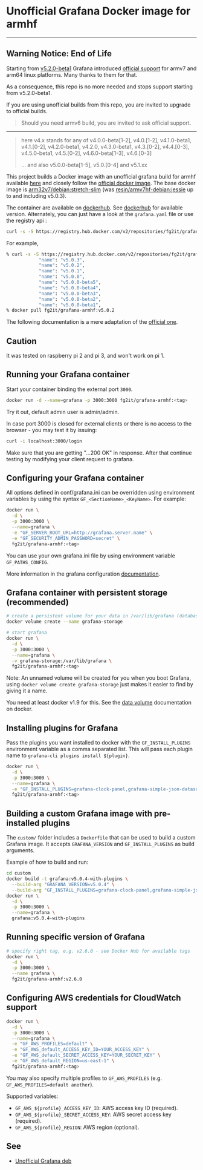 # Unofficial Grafana Docker image for armhf

---

## **Warning Notice: End of Life**

Starting from [v5.2.0-beta1](https://github.com/grafana/grafana/releases/tag/v5.2.0-beta1) Grafana introduced [official support](https://grafana.com/grafana/download/5.2.0-beta1?platform=arm) for armv7 and arm64 linux platforms. Many thanks to them for that.

As a consequence, this repo is no more needed and stops support starting from v5.2.0-beta1.

If you are using unofficial builds from this repo, you are invited to upgrade to official builds.

> Should you need armv6 build, you are invited to ask official support.

---

> here v4.x stands for any of v4.0.0-beta[1-2], v4.0.[1-2], v4.1.0-beta1, v4.1.[0-2], v4.2.0-beta1, v4.2.0, v4.3.0-beta1, v4.3.[0-2], v4.4.[0-3], v4.5.0-beta1, v4.5.[0-2], v4.6.0-beta[1-3], v4.6.[0-3]
>
> ... and also v5.0.0-beta[1-5], v5.0.[0-4] and v5.1.xx

This project builds a Docker image with an unofficial grafana
build for armhf available [here](https://github.com/fg2it/grafana-on-raspberry/releases/) and
closely follow the [official docker
image](https://github.com/grafana/grafana-docker). The base docker image is
[arm32v7/debian:stretch-slim](https://hub.docker.com/r/arm32v7/debian/) (was [resin/armv7hf-debian:jessie](https://hub.docker.com/r/resin/armv7hf-debian/) up to and including v5.0.3).

The container are available on [dockerhub](https://hub.docker.com/r/fg2it/grafana-armhf/).
See [dockerhub](https://hub.docker.com/r/fg2it/grafana-armhf/tags) for available
version. Alternately, you can just have a look at the `grafana.yaml` file or use the registry api :

```bash
curl -s -S https://registry.hub.docker.com/v2/repositories/fg2it/grafana-armhf/tags/ | python -m json.tool | grep 'name.*v5'
```

For example,

```bash
% curl -s -S https://registry.hub.docker.com/v2/repositories/fg2it/grafana-armhf/tags/ | python -m json.tool | grep 'name.*v5'
            "name": "v5.0.3",
            "name": "v5.0.2",
            "name": "v5.0.1",
            "name": "v5.0.0",
            "name": "v5.0.0-beta5",
            "name": "v5.0.0-beta4",
            "name": "v5.0.0-beta3",
            "name": "v5.0.0-beta2",
            "name": "v5.0.0-beta1",
% docker pull fg2it/grafana-armhf:v5.0.2
```

The following documentation is a mere adaptation of the [official
one](https://github.com/grafana/grafana-docker/blob/61f378236434fca515248c4012bb1414cc77386c/README.md).

## Caution

It was tested on raspberry pi 2 and pi 3, and won't work on pi 1.

## Running your Grafana container

Start your container binding the external port `3000`.

```bash
docker run -d --name=grafana -p 3000:3000 fg2it/grafana-armhf:<tag>
```

Try it out, default admin user is admin/admin.

In case port 3000 is closed for external clients or there is no access
to the browser - you may test it by issuing:

```bash
curl -i localhost:3000/login
```

Make sure that you are getting "...200 OK" in response.
After that continue testing by modifying your client request to grafana.

## Configuring your Grafana container

All options defined in conf/grafana.ini can be overridden using environment
variables by using the syntax `GF_<SectionName>_<KeyName>`. For example:

```bash
docker run \
  -d \
  -p 3000:3000 \
  --name=grafana \
  -e "GF_SERVER_ROOT_URL=http://grafana.server.name" \
  -e "GF_SECURITY_ADMIN_PASSWORD=secret" \
  fg2it/grafana-armhf:<tag>
```

You can use your own grafana.ini file by using environment variable `GF_PATHS_CONFIG`.

More information in the grafana configuration [documentation](http://docs.grafana.org/installation/configuration/).

## Grafana container with persistent storage (recommended)

```bash
# create a persistent volume for your data in /var/lib/grafana (database and plugins)
docker volume create --name grafana-storage

# start grafana
docker run \
  -d \
  -p 3000:3000 \
  --name=grafana \
  -v grafana-storage:/var/lib/grafana \
  fg2it/grafana-armhf:<tag>
```
Note: An unnamed volume will be created for you when you boot Grafana,
using `docker volume create grafana-storage` just makes it easier to find
by giving it a name.

You need at least docker v1.9 for this. See the [data volume](https://docs.docker.com/engine/tutorials/dockervolumes/#/data-volumes)
documentation on docker.

## Installing plugins for Grafana

Pass the plugins you want installed to docker with the `GF_INSTALL_PLUGINS` environment variable as a comma separated list. This will pass each plugin name to `grafana-cli plugins install ${plugin}`.

```bash
docker run \
  -d \
  -p 3000:3000 \
  --name=grafana \
  -e "GF_INSTALL_PLUGINS=grafana-clock-panel,grafana-simple-json-datasource" \
  fg2it/grafana-armhf:<tag>
```

## Building a custom Grafana image with pre-installed plugins

The `custom/` folder includes a `Dockerfile` that can be used to build a custom Grafana image. It accepts `GRAFANA_VERSION` and `GF_INSTALL_PLUGINS` as build arguments.

Example of how to build and run:

```bash
cd custom
docker build -t grafana:v5.0.4-with-plugins \
  --build-arg "GRAFANA_VERSION=v5.0.4" \
  --build-arg "GF_INSTALL_PLUGINS=grafana-clock-panel,grafana-simple-json-datasource" .
docker run \
  -d \
  -p 3000:3000 \
  --name=grafana \
  grafana:v5.0.4-with-plugins
```

## Running specific version of Grafana

```bash
# specify right tag, e.g. v2.6.0 - see Docker Hub for available tags
docker run \
  -d \
  -p 3000:3000 \
  --name grafana \
  fg2it/grafana-armhf:v2.6.0
```

## Configuring AWS credentials for CloudWatch support

```bash
docker run \
  -d \
  -p 3000:3000 \
  --name=grafana \
  -e "GF_AWS_PROFILES=default" \
  -e "GF_AWS_default_ACCESS_KEY_ID=YOUR_ACCESS_KEY" \
  -e "GF_AWS_default_SECRET_ACCESS_KEY=YOUR_SECRET_KEY" \
  -e "GF_AWS_default_REGION=us-east-1" \
  fg2it/grafana-armhf:<tag>
```

You may also specify multiple profiles to `GF_AWS_PROFILES` (e.g.
`GF_AWS_PROFILES=default another`).

Supported variables:

- `GF_AWS_${profile}_ACCESS_KEY_ID`: AWS access key ID (required).
- `GF_AWS_${profile}_SECRET_ACCESS_KEY`: AWS secret access  key (required).
- `GF_AWS_${profile}_REGION`: AWS region (optional).

## See

- [Unofficial Grafana deb](https://github.com/fg2it/grafana-on-raspberry/releases)
